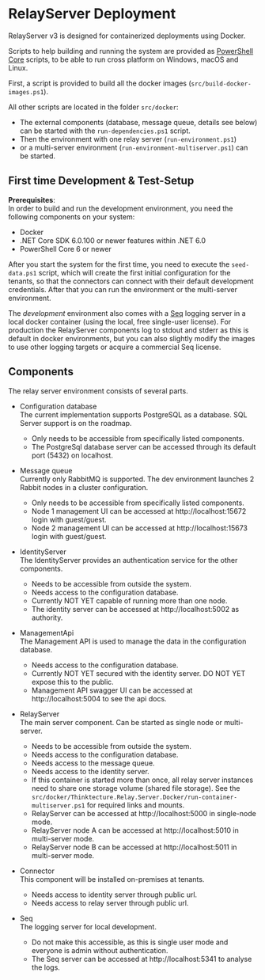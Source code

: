 # RelayServer Deployment

RelayServer v3 is designed for containerized deployments using Docker.

Scripts to help building and running the system are provided as [PowerShell Core](https://github.com/powershell/powershell) scripts, to be
able to run cross platform on Windows, macOS and Linux.

First, a script is provided to build all the docker images (`src/build-docker-images.ps1`).

All other scripts are located in the folder `src/docker`:

* The external components (database, message queue, details see below) can be started with the `run-dependencies.ps1` script.
* Then the environment with one relay server (`run-environment.ps1`)
* or a multi-server environment (`run-environment-multiserver.ps1`) can be started.

## First time Development & Test-Setup

__Prerequisites__:  
In order to build and run the development environment, you need the following components on your system:
- Docker
- .NET Core SDK 6.0.100 or newer features within .NET 6.0
- PowerShell Core 6 or newer

After you start the system for the first time, you need to execute the `seed-data.ps1` script, which will create the first initial
configuration for the tenants, so that the connectors can connect with their default development credentials. After that you can run the
environment or the multi-server environment.

The _development_ environment also comes with a [Seq](https://datalust.co/seq) logging server in a local docker container (using the local,
free single-user license). For production the RelayServer components log to stdout and stderr as this is default in docker environments, but
you can also slightly modify the images to use other logging targets or acquire a commercial Seq license.

## Components

The relay server environment consists of several parts.

- Configuration database  
  The current implementation supports PostgreSQL as a database. SQL Server support is on the roadmap.

  - Only needs to be accessible from specifically listed components.
  - The PostgreSql database server can be accessed through its default port (5432) on localhost.

- Message queue  
  Currently only RabbitMQ is supported. The dev environment launches 2 Rabbit nodes in a cluster configuration.

  - Only needs to be accessible from specifically listed components.
  - Node 1 management UI can be accessed at http://localhost:15672 login with guest/guest.
  - Node 2 management UI can be accessed at http://localhost:15673 login with guest/guest.

- IdentityServer  
  The IdentityServer provides an authentication service for the other components.

  - Needs to be accessible from outside the system.
  - Needs access to the configuration database.
  - Currently NOT YET capable of running more than one node.
  - The identity server can be accessed at http://localhost:5002 as authority.

- ManagementApi  
  The Management API is used to manage the data in the configuration database.

  - Needs access to the configuration database.
  - Currently NOT YET secured with the identity server. DO NOT YET expose this to the public.
  - Management API swagger UI can be accessed at http://localhost:5004 to see the api docs.

- RelayServer  
  The main server component. Can be started as single node or multi-server.

  - Needs to be accessible from outside the system.
  - Needs access to the configuration database.
  - Needs access to the message queue.
  - Needs access to the identity server.
  - If this container is started more than once, all relay server instances need to share one storage volume (shared file storage). See the
    `src/docker/Thinktecture.Relay.Server.Docker/run-container-multiserver.ps1` for required links and mounts.
  - RelayServer can be accessed at http://localhost:5000 in single-node mode.
  - RelayServer node A can be accessed at http://localhost:5010 in multi-server mode.
  - RelayServer node B can be accessed at http://localhost:5011 in multi-server mode.

- Connector  
  This component will be installed on-premises at tenants.
  - Needs access to identity server through public url.
  - Needs access to relay server through public url.

- Seq  
  The logging server for local development.

  - Do not make this accessible, as this is single user mode and everyone is admin without authentication.
  - The Seq server can be accessed at http://localhost:5341 to analyse the logs.
